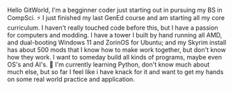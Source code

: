 Hello GitWorld, I'm a begginner coder just starting out in pursuing my BS in CompSci.
⚡ I just finished my last GenEd course and am starting all my core curriculum. I haven't really touched code before this, but I have a passion for computers and modding.
  I have a tower I built by hand running all AMD, and dual-booting Windows 11 and ZorinOS for Ubuntu; and my Skyrim install has about 500 mods that I know how to make work together, but don't know how they work.
I want to someday build all kinds of programs, maybe even OS's and AI's.
🌱 I'm currently learning Python, don't know much about much else, but so far I  feel like i have knack for it and want to get my hands on some real world practice and application.

<!---
Ghst707/Ghst707 is a ✨ special ✨ repository because its `README.md` (this file) appears on your GitHub profile.
You can click the Preview link to take a look at your changes.
--->

